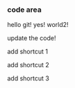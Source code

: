 ### code area 

hello git! yes! world2!

update the code!

add shortcut 1

add shortcut 2

add shortcut 3